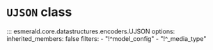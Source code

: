 # **`UJSON`** class

::: esmerald.core.datastructures.encoders.UJSON
    options:
        inherited_members: false
        filters:
        - "!^model_config"
        - "!^_media_type"
